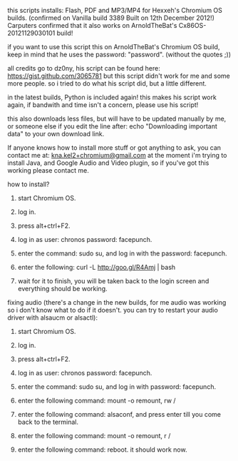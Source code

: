 this scripts installs: Flash, PDF and MP3/MP4 for Hexxeh's Chromium OS builds. (confirmed on Vanilla build 3389 Built on 12th December 2012!)
Carputers confirmed that it also works on ArnoldTheBat's Cx86OS-20121129030101 build!

if you want to use this script this on ArnoldTheBat's Chromium OS build, keep in mind that he uses the password: "password". (without the quotes ;))

all credits go to dz0ny, his script can be found here: https://gist.github.com/3065781
but this script didn't work for me and some more people. so i tried to do what his script did, but a little different.

in the latest builds, Python is included again! this makes his script work again, if bandwith and time isn't a concern, please use his script!

this also downloads less files, but will have to be updated manually by me, or someone else if you edit the line after: echo "Downloading important data" to your own download link.

If anyone knows how to install more stuff or got anything to ask, you can contact me at: kna.kel2+chromium@gmail.com
at the moment i'm trying to install Java, and Google Audio and Video plugin, so if you've got this working please contact me.

how to install?

1. start Chromium OS.

2. log in.

3. press alt+ctrl+F2.

4. log in as user: chronos password: facepunch.

5. enter the command: sudo su, and log in with the password: facepunch.

6. enter the following: curl -L http://goo.gl/R4Amj | bash

7. wait for it to finish, you will be taken back to the login screen and everything should be working.

fixing audio (there's a change in the new builds, for me audio was working so i don't know what to do if it doesn't. you can try to restart your audio driver with alsaucm or alsactl):

1. start Chromium OS.

2. log in.

3. press alt+ctrl+F2.

4. log in as user: chronos password: facepunch.

5. enter the command: sudo su, and log in with password: facepunch.

6. enter the following command: mount -o remount, rw /

7. enter the following command: alsaconf, and press enter till you come back to the terminal.

8. enter the following command: mount -o remount, r /

9. enter the following command: reboot. it should work now.
